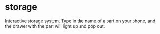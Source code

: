 # storage
Interactive storage system. Type in the name of a part on your phone, and the drawer with the part will light up and pop out. 
